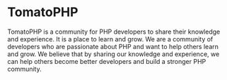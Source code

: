 # TomatoPHP

TomatoPHP is a community for PHP developers to share their knowledge and experience. It is a place to learn and grow. We are a community of developers who are passionate about PHP and want to help others learn and grow. We believe that by sharing our knowledge and experience, we can help others become better developers and build a stronger PHP community.
